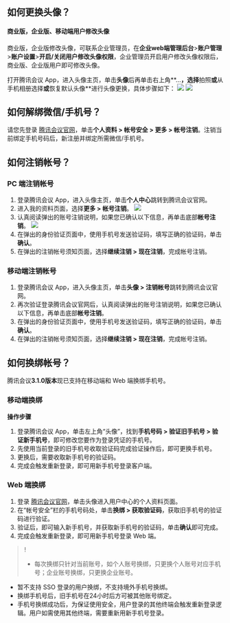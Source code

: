 
## 如何更换头像？
#### 商业版，企业版、移动端用户修改头像
商业版，企业版修改头像，可联系企业管理员，在**企业web端管理后台**>**账户管理**>**账户设置**>**开启/关闭用户修改头像权限**，企业管理员开启用户修改头像权限后，商业版、企业版用户即可修改头像。

打开腾讯会议 App，进入头像主页，单击**头像**后再单击右上角**...**，选择**拍照**或**从手机相册选择**或**恢复默认头像**进行头像更换，具体步骤如下：
![](https://main.qcloudimg.com/raw/63d4b35e39bba38b7bb6d9bee7e00cd4.jpg)
![](https://main.qcloudimg.com/raw/b5d63fdc8510cb891bd788312c7c88cf.jpg)


## 如何解绑微信/手机号？
请您先登录 [腾讯会议官网](https://meeting.tencent.com/)，单击**个人资料 > 帐号安全 > 更多 > 帐号注销**。注销当前绑定手机号码后，新注册并绑定所需微信/手机号。

## 如何注销帐号？
### PC 端注销帐号
1. 登录腾讯会议 App，进入头像主页，单击**个人中心**跳转到腾讯会议官网。
2. 进入我的资料页面，选择**更多 > 帐号注销**。
![](https://main.qcloudimg.com/raw/c6ce203918c256387c62cc9f7e7ec07c.jpg)
3. 认真阅读弹出的账号注销说明，如果您已确认以下信息，再单击底部**帐号注销**。
![](https://main.qcloudimg.com/raw/b0b4355c3492cfa0459821c76624ae44.jpg)
4. 在弹出的身份验证页面中，使用手机号发送验证码，填写正确的验证码，单击**确认**。
5. 在弹出的注销帐号须知页面，选择**继续注销 > 现在注销**，完成帐号注销。

### 移动端注销帐号
1. 登录腾讯会议 App，进入头像主页，单击**头像 > 注销帐号**跳转到腾讯会议官网。
2. 再次验证登录腾讯会议官网后，认真阅读弹出的账号注销说明，如果您已确认以下信息，再单击底部**帐号注销**。
3. 在弹出的身份验证页面中，使用手机号发送验证码，填写正确的验证码，单击**确认**。
4. 在弹出的注销帐号须知页面，选择**继续注销 > 现在注销**，完成帐号注销。


## 如何换绑帐号？
腾讯会议**3.1.0版本**现已支持在移动端和 Web 端换绑手机号。

### 移动端换绑
**操作步骤**
1. 登录腾讯会议 App，单击左上角“头像”，找到**手机号码 > 验证旧手机号 > 验证新手机号**，即可修改您要作为登录凭证的手机号。
2. 先使用当前登录的旧手机号收取验证码完成验证操作后，即可更换手机号。
3. 更换后，需要收取新手机号的验证码。
4. 完成会触发重新登录，即可用新手机号登录客户端。




### Web 端换绑
1. 登录 [腾讯会议官网](https://meeting.tencent.com/)，单击头像进入用户中心的个人资料页面。
2. 在“帐号安全”栏的手机号码处，单击**换绑 > 获取验证码**，获取旧手机号的验证码进行验证。
3. 验证后，即可输入新手机号，并获取新手机号的验证码，单击**确认**即可完成。
4. 完成会触发重新登录，即可用新手机号登录 Web 端。

>! 
> - 每次换绑只针对当前账号，如个人账号换绑，只更换个人账号对应手机号；企业账号换绑，只更换企业账号。
- 暂不支持 SSO 登录的用户换绑，不支持境外手机号换绑。
- 换绑手机号后，旧手机号在24小时后方可被其他账号绑定。
- 手机号换绑成功后，为保证使用安全，用户登录的其他终端会触发重新登录逻辑。用户如需使用其他终端，需要重新用新手机号登录。
